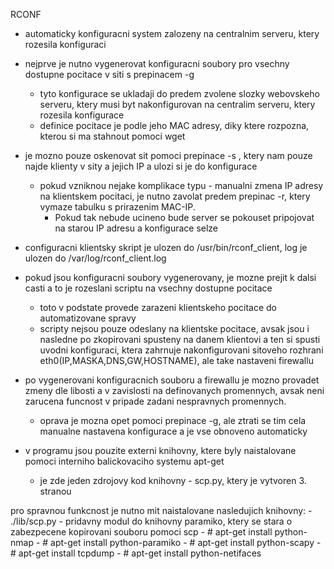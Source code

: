 RCONF 

- automaticky konfiguracni system zalozeny na centralnim serveru, ktery rozesila konfiguraci

- nejprve je nutno vygenerovat konfiguracni soubory pro vsechny dostupne pocitace v siti s prepinacem -g 
	- tyto konfigurace se ukladaji do predem zvolene slozky webovskeho serveru, ktery musi byt nakonfigurovan na centralim serveru, ktery rozesila konfigurace
	- definice pocitace je podle jeho MAC adresy, diky ktere rozpozna, kterou si ma stahnout pomoci wget
- je mozno pouze oskenovat sit pomoci prepinace -s , ktery nam pouze najde klienty v sity a jejich IP a ulozi si je do konfigurace
	- pokud vzniknou nejake komplikace typu - manualni zmena IP adresy na klientskem pocitaci, je nutno zavolat predem prepinac -r, ktery vymaze tabulku s prirazenim MAC-IP.
		- Pokud tak nebude ucineno bude server se pokouset pripojovat na starou IP adresu a konfigurace selze
- configuracni klientsky skript je ulozen do /usr/bin/rconf_client, log je ulozen do /var/log/rconf_client.log
- pokud jsou konfiguracni soubory vygenerovany, je mozne prejit k dalsi casti a to je rozeslani scriptu na vsechny dostupne pocitace
	- toto v podstate provede zarazeni klientskeho pocitace do automatizovane spravy
	- scripty nejsou pouze odeslany na klientske pocitace, avsak jsou i nasledne po zkopirovani spusteny na danem klientovi a ten si spusti uvodni konfiguraci, ktera zahrnuje nakonfigurovani sitoveho rozhrani eth0(IP,MASKA,DNS,GW,HOSTNAME), ale take nastaveni firewallu
- po vygenerovani konfiguracnich souboru a firewallu je mozno provadet zmeny dle libosti a v zavislosti na definovanych promennych, avsak neni zarucena funcnost v pripade zadani nespravnych promennych. 
	- oprava je mozna opet pomoci prepinace -g, ale ztrati se tim cela manualne nastavena konfigurace a je vse obnoveno automaticky



- v programu jsou pouzite externi knihovny, ktere byly naistalovane pomoci interniho balickovaciho systemu apt-get
	-	je zde jeden zdrojovy kod knihovny - scp.py, ktery je vytvoren 3. stranou 
 	
pro spravnou funkcnost je nutno mit naistalovane nasledujich knihovny:
	-	./lib/scp.py - pridavny modul do knihovny paramiko, ktery se stara o zabezpecene kopirovani souboru pomoci scp
	-	# apt-get install python-nmap
	-	# apt-get install python-paramiko
	-	# apt-get install python-scapy
	-	# apt-get install tcpdump
	-	# apt-get install python-netifaces
